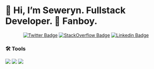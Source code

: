 # 👋 Hi, I’m Seweryn. Fullstack Developer.  Fanboy.

<div align="center">
    <center><a href="https://twitter.com/sevydope"><img src="https://img.shields.io/badge/-@sevydope-1ca0f1?style=flat-square&labelColor=1ca0f1&logo=twitter&logoColor=white" alt="Twitter Badge"></a>
    <a href="https://stackoverflow.com/users/15136864/sevy"><img src="https://img.shields.io/badge/sevy-FE7A16?style=flat-square&logo=stack-overflow&logoColor=white" alt="StackOverflow Badge"></a>
    <a href="https://www.linkedin.com/in/seweryn-piorkowski/"><img src="https://img.shields.io/badge/-Seweryn_Piórkowski-blue?style=flat-square&logo=Linkedin&logoColor=white" alt="Linkedin Badge"></a>
</div>

<h3>🛠 Tools</h3>

<p>
<img src="https://img.shields.io/badge/Python-FFD43B?style=for-the-badge&logo=python&logoColor=blue" />
<img src="https://img.shields.io/badge/Go-00ADD8?style=for-the-badge&logo=go&logoColor=white" />
<img src="https://img.shields.io/badge/TypeScript-007ACC?style=for-the-badge&logo=typescript&logoColor=white" />
</p>
